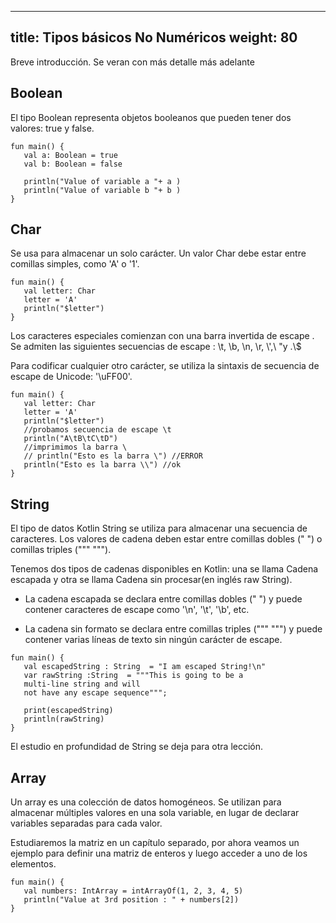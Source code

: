 
---
title: Tipos básicos  No Numéricos
weight: 80
---

Breve introducción. Se veran con más detalle más adelante

## Boolean

El tipo Boolean representa objetos booleanos que pueden tener dos valores: true y false.
```
fun main() {
   val a: Boolean = true   
   val b: Boolean = false  

   println("Value of variable a "+ a )
   println("Value of variable b "+ b )
}
```
## Char
Se usa para almacenar un solo carácter. Un valor Char debe estar entre comillas simples, como 'A' o '1'.


```
fun main() {
   val letter: Char    
   letter = 'A'        
   println("$letter")
}
```
Los caracteres especiales comienzan con una barra invertida de escape \. Se admiten las siguientes secuencias de escape : \t, \b, \n, \r, \\',\ \"y .\\$

Para codificar cualquier otro carácter, se utiliza la sintaxis de secuencia de escape de Unicode: '\uFF00'.

```
fun main() {
   val letter: Char    
   letter = 'A'        
   println("$letter")
   //probamos secuencia de escape \t
   println("A\tB\tC\tD")
   //imprimimos la barra \
   // println("Esto es la barra \") //ERROR
   println("Esto es la barra \\") //ok
}
```

## String

El tipo de datos Kotlin String se utiliza para almacenar una secuencia de caracteres. Los valores de cadena deben estar entre comillas dobles (" ") o comillas triples (""" """).

Tenemos dos tipos de cadenas disponibles en Kotlin: una se llama Cadena escapada y otra se llama Cadena sin procesar(en inglés raw String).

- La cadena escapada se declara entre comillas dobles (" ") y puede contener caracteres de escape como '\n', '\t', '\b', etc.

- La cadena sin formato se declara entre comillas triples (""" """) y puede contener varias líneas de texto sin ningún carácter de escape.

```
fun main() {
   val escapedString : String  = "I am escaped String!\n"
   var rawString :String  = """This is going to be a
   multi-line string and will
   not have any escape sequence""";

   print(escapedString)
   println(rawString)
}
```
El estudio en profundidad de String se deja para otra lección.


## Array
Un array es una colección de datos homogéneos. Se utilizan para almacenar múltiples valores en una sola variable, en lugar de declarar variables separadas para cada valor.

Estudiaremos la matriz en un capítulo separado, por ahora veamos un ejemplo para definir una matriz de enteros y luego acceder a uno de los elementos.

```
fun main() {
   val numbers: IntArray = intArrayOf(1, 2, 3, 4, 5)
   println("Value at 3rd position : " + numbers[2])
}
```
